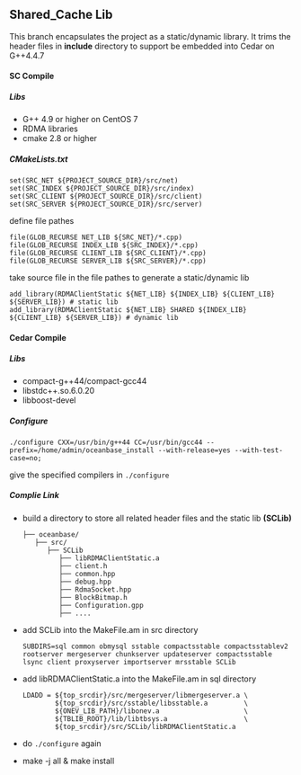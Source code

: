 ## Shared_Cache Lib
This branch encapsulates the project as a static/dynamic library. It trims the header files in **include** directory to support be embedded into Cedar on G++4.4.7

#### SC Compile
##### Libs
+ G++ 4.9 or higher on CentOS 7
+ RDMA libraries
+ cmake 2.8 or higher

##### CMakeLists.txt
    set(SRC_NET ${PROJECT_SOURCE_DIR}/src/net)
    set(SRC_INDEX ${PROJECT_SOURCE_DIR}/src/index)
    set(SRC_CLIENT ${PROJECT_SOURCE_DIR}/src/client)
    set(SRC_SERVER ${PROJECT_SOURCE_DIR}/src/server)
    
define file pathes

    file(GLOB_RECURSE NET_LIB ${SRC_NET}/*.cpp)
    file(GLOB_RECURSE INDEX_LIB ${SRC_INDEX}/*.cpp)
    file(GLOB_RECURSE CLIENT_LIB ${SRC_CLIENT}/*.cpp)
    file(GLOB_RECURSE SERVER_LIB ${SRC_SERVER}/*.cpp)
    
take source file in the file pathes to generate a static/dynamic lib 

    add_library(RDMAClientStatic ${NET_LIB} ${INDEX_LIB} ${CLIENT_LIB} ${SERVER_LIB}) # static lib
    add_library(RDMAClientStatic ${NET_LIB} SHARED ${INDEX_LIB} ${CLIENT_LIB} ${SERVER_LIB}) # dynamic lib
    

#### Cedar Compile
##### Libs
+ compact-g++44/compact-gcc44
+ libstdc++.so.6.0.20
+ libboost-devel

##### Configure
    ./configure CXX=/usr/bin/g++44 CC=/usr/bin/gcc44 --prefix=/home/admin/oceanbase_install --with-release=yes --with-test-case=no;

give the specified compilers in `./configure`

##### Complie Link
+ build a directory to store all related header files and the static lib **(SCLib)**

      ├── oceanbase/
         ├── src/
            ├── SCLib
               ├── libRDMAClientStatic.a
               ├── client.h
               ├── common.hpp
               ├── debug.hpp
               ├── RdmaSocket.hpp
               ├── BlockBitmap.h
               ├── Configuration.gpp
               ├── ....


+ add SCLib into the MakeFile.am in src directory

      SUBDIRS=sql common obmysql sstable compactsstable compactsstablev2 rootserver mergeserver chunkserver updateserver compactsstable lsync client proxyserver importserver mrsstable SCLib




+ add libRDMAClientStatic.a into the MakeFile.am in sql directory

      LDADD = ${top_srcdir}/src/mergeserver/libmergeserver.a \
              ${top_srcdir}/src/sstable/libsstable.a         \
              ${ONEV_LIB_PATH}/libonev.a                     \
              ${TBLIB_ROOT}/lib/libtbsys.a                   \
              ${top_srcdir}/src/SCLib/libRDMAClientStatic.a

+ do `./configure` again

+ make -j all & make install

